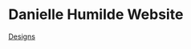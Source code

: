 # Danielle Humilde Website

[Designs](https://www.figma.com/file/Tkkd2MbDTDyIOlbq0AulVz/Portfolio-Website?node-id=7%3A20)